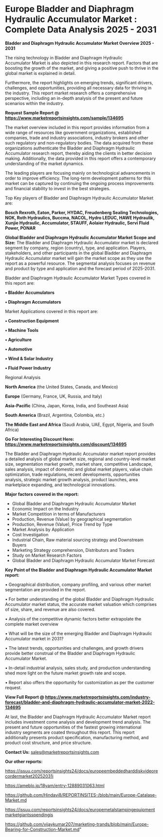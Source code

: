  # Europe Bladder and Diaphragm Hydraulic Accumulator Market : Complete Data Analysis 2025 - 2031

<Strong> Bladder and Diaphragm Hydraulic Accumulator Market Overview 2025 - 2031</strong>

The rising technology in Bladder and Diaphragm Hydraulic Accumulator Market is also depicted in this research report. Factors that are boosting the growth of the market, and giving a positive push to thrive in the global market is explained in detail.

Furthermore, the report highlights on emerging trends, significant drivers, challenges, and opportunities, providing all necessary data for thriving in the industry. This report market research offers a comprehensive perspective, including an in-depth analysis of the present and future scenarios within the industry.

<strong>Request Sample Report @ <a href=https://www.marketreportsinsights.com/sample/134695>https://www.marketreportsinsights.com/sample/134695</a></strong>

The market overview included in this report provides information from a wide range of resources like government organizations, established companies, trade and industry associations, industry brokers and other such regulatory and non-regulatory bodies. The data acquired from these organizations authenticate the Bladder and Diaphragm Hydraulic Accumulator research report, thereby aiding the clients in better decision making. Additionally, the data provided in this report offers a contemporary understanding of the market dynamics.

The leading players are focusing mainly on technological advancements in order to improve efficiency. The long-term development patterns for this market can be captured by continuing the ongoing process improvements and financial stability to invest in the best strategies.

Top Key players of Bladder and Diaphragm Hydraulic Accumulator Market are:

<strong>Bosch Rexroth, Eaton, Parker, HYDAC, Freudenberg Sealing Technologies, NOK, Roth Hydraulics, Buccma, NACOL, Hydro LEDUC, HAWE Hydraulik, Xunjie Hydraulic, Accumulator, STAUFF, Aolaier Hydraulic, Servi Fluid Power, PONAR</strong>

<strong><b>Global Bladder and Diaphragm Hydraulic Accumulator Market Scope and Size:</b></strong>
The Bladder and Diaphragm Hydraulic Accumulator market is declared segment by company, region (country), type, and application. Players, stakeholders, and other participants in the global Bladder and Diaphragm Hydraulic Accumulator market will gain the market scope as they use the report as a powerful resource. The segmental analysis focuses on revenue and product by type and application and the forecast period of 2025-2031.

Bladder and Diaphragm Hydraulic Accumulator Market Types covered in this report are:

<strong>• Bladder Accumulators

• Diaphragm Accumulators</strong>

Market Applications covered in this report are:

<strong>• Construction Equipment

• Machine Tools

• Agriculture

• Automotive

• Wind & Solar Industry

• Fluid Power Industry</strong> 

Regional Analysis

<strong>North America</strong> (the United States, Canada, and Mexico)

<strong>Europe</strong> (Germany, France, UK, Russia, and Italy)

<strong>Asia-Pacific</strong> (China, Japan, Korea, India, and Southeast Asia)

<strong>South America</strong> (Brazil, Argentina, Colombia, etc.)

<strong>The Middle East and Africa</strong> (Saudi Arabia, UAE, Egypt, Nigeria, and South Africa)

<strong>Go For Interesting Discount Here: <a href=https://www.marketreportsinsights.com/discount/134695>https://www.marketreportsinsights.com/discount/134695</a></strong>

The Bladder and Diaphragm Hydraulic Accumulator market report provides a detailed analysis of global market size, regional and country-level market size, segmentation market growth, market share, competitive Landscape, sales analysis, impact of domestic and global market players, value chain optimization, trade regulations, recent developments, opportunities analysis, strategic market growth analysis, product launches, area marketplace expanding, and technological innovations.

<strong><b>Major factors covered in the report:</b></strong>
<ul>
  <li>Global Bladder and Diaphragm Hydraulic Accumulator Market </li>
  <li>Economic Impact on the Industry</li>
  <li>Market Competition in terms of Manufacturers</li>
  <li>Production, Revenue (Value) by geographical segmentation</li>
  <li>Production, Revenue (Value), Price Trend by Type</li>
  <li>Market Analysis by Application</li>
  <li>Cost Investigation</li>
  <li>Industrial Chain, Raw material sourcing strategy and Downstream Buyers</li>
  <li>Marketing Strategy comprehension, Distributors and Traders</li>
  <li>Study on Market Research Factors</li>
  <li>Global Bladder and Diaphragm Hydraulic Accumulator Market Forecast</li>
</ul>

<strong><b>Key Point of the Bladder and Diaphragm Hydraulic Accumulator Market report:</b></strong>

• Geographical distribution, company profiling, and various other market segmentation are provided in the report.

• For better understanding of the global Bladder and Diaphragm Hydraulic Accumulator market status, the accurate market valuation which comprises of size, share, and revenue are also covered.

• Analysis of the competitive dynamic factors better extrapolate the complete market overview

• What will be the size of the emerging Bladder and Diaphragm Hydraulic Accumulator market in 2031?

• The latest trends, opportunities and challenges, and growth drivers provide better construal of the Bladder and Diaphragm Hydraulic Accumulator Market.

• In-detail industrial analysis, sales study, and production understanding shed more light on the future market growth rate and scope.

• Report also offers the opportunity for customization as per the customer request.

<strong><b>View Full Report @ <a href=https://www.marketreportsinsights.com/industry-forecast/bladder-and-diaphragm-hydraulic-accumulator-market-2022-134695>https://www.marketreportsinsights.com/industry-forecast/bladder-and-diaphragm-hydraulic-accumulator-market-2022-134695</a></b></strong>


At last, the Bladder and Diaphragm Hydraulic Accumulator Market report includes investment come analysis and development trend analysis. The present and future opportunities of the fastest growing international industry segments are coated throughout this report. This report additionally presents product specification, manufacturing method, and product cost structure, and price structure.

<strong>Contact Us:</strong>
sales@marketreportsinsights.com

<strong>Our other reports:</strong>

<a href=https://issuu.com/reportsinsights24/docs/europeembeddedharddiskvideorecordermarket20252031i>https://issuu.com/reportsinsights24/docs/europeembeddedharddiskvideorecordermarket20252031i</a>

<a href=https://ameblo.jp/18yam/entry-12889031063.html>https://ameblo.jp/18yam/entry-12889031063.html</a>

<a href=https://github.com/Hindavi8/REPORTINSITES-/blob/main/Europe-Catalase-Market.md>https://github.com/Hindavi8/REPORTINSITES-/blob/main/Europe-Catalase-Market.md</a>

<a href=https://issuu.com/reportsinsights24/docs/europemetalstampingequipmentmarketgiantsspendingis>https://issuu.com/reportsinsights24/docs/europemetalstampingequipmentmarketgiantsspendingis</a>

<a href=https://github.com/vijaykumar207/marketing-trands/blob/main/Europe-Bearing-for-Construction-Market.md>https://github.com/vijaykumar207/marketing-trands/blob/main/Europe-Bearing-for-Construction-Market.md</a>"

